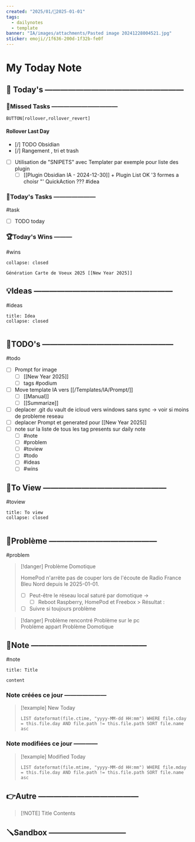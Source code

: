 ```yaml
---
created: "2025/01/📒2025-01-01"
tags:
  - dailynotes
  - template
banner: "IA/images/attachments/Pasted image 20241228004521.jpg"
sticker: emoji//1f636-200d-1f32b-fe0f
---
```

# My Today Note

## 📅 Today's ——————————————————

### 🥷Missed Tasks ———————————

`BUTTON[rollover,rollover_revert]`
#### Rollover Last Day
- [/] TODO Obsidian
- [/] Rangement , tri et trash 
- [ ] Utilisation de "SNIPETS" avec Templater par exemple pour liste des plugin
	- [ ] [[Plugin Obsidian IA - 2024-12-30]] +  Plugin List OK  '3 formes a choisr "' QuickAction ??? #idea

### 🚀Today's Tasks ———————
#task

- [ ] TODO today
### 🏆Today's Wins ———
#wins

```ad-success
collapse: closed

Génération Carte de Voeux 2025 [[New Year 2025]]

```

## 💡Ideas ——————————————————
#ideas 

```ad-attention
title: Idea
collapse: closed


```
## 📎TODO's —————————————————
#todo
- [ ] Prompt  for image
	- [ ] [[New Year 2025]]
	- [ ] tags #podium  
- [ ] Move template IA vers  [[/Templates/IA/Prompt/]] 
	- [ ] [[Manual]] 
	- [ ] [[Summarize]]
- [ ] deplacer .git du vault de icloud vers windows sans sync -> voir si moins de probleme reseau
- [ ] deplacer Prompt et generated pour [[New Year 2025]]
- [ ] note sur la liste de tous les tag presents sur daily note
	- [ ] #note
	- [ ] #problem 
	- [ ] #toview 
	- [ ] #todo 
	- [ ] #ideas 
	- [ ] #wins

## 👀To View ————————————————
#toview 

```ad-hint
title: To view
collapse: closed


```
## 🚨Problème ——————————————
#problem

> [!danger] Problème Domotique 
> 
> HomePod n'arrête pas de couper lors de l'écoute de Radio France Bleu Nord depuis le 2025-01-01. 
> - [ ] Peut-être le réseau local saturé par domotique → 
> 	- [ ] Reboot Raspberry, HomePod et Freebox > Résultat : 
> - [ ] Suivre si toujours problème

> [!danger] Problème rencontré 
> Problème sur le pc  
> Problème appart
> Problème Domotique

## 📝Note ———————————————
#note

```ad-note
title: Title

content 
```
### Note créées ce jour ———————
> [!example] New Today
> ```dataview
> LIST dateformat(file.ctime, "yyyy-MM-dd HH:mm") WHERE file.cday = this.file.day AND file.path != this.file.path SORT file.name asc
> ```
> 
### Note modifiées ce jour ————
> [!example] Modified Today
> ```dataview 
> LIST dateformat(file.mtime, "yyyy-MM-dd HH:mm") WHERE file.mday = this.file.day AND file.path != this.file.path SORT file.name asc
> ```
> 

## 👉Autre —————————————

> [!NOTE] Title
> Contents
## 🪛Sandbox ——————————


